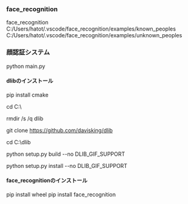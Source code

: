 ### face_recognition
face_recognition C:/Users/hatot/.vscode/face_recognition/examples/known_peoples C:/Users/hatot/.vscode/face_recognition/examples/unknown_peoples

### 顔認証システム
python main.py


#### dlibのインストール
pip install cmake

cd C:\

rmdir /s /q dlib

git clone https://github.com/davisking/dlib

cd C:\dlib

python setup.py build --no DLIB_GIF_SUPPORT

python setup.py install --no DLIB_GIF_SUPPORT

#### face_recognitionのインストール
pip install wheel
pip install face_recognition


<!-- https://github.com/computervisioneng/face-attendance-system/blob/master/main.py -->